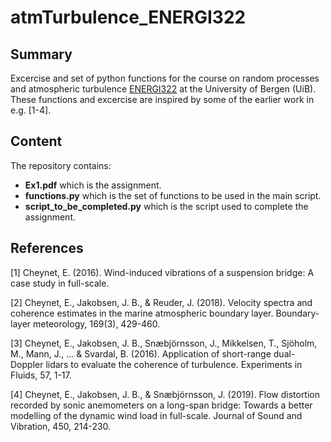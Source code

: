 # atmTurbulence_ENERGI322

## Summary
Excercise and set of python functions for the course on random processes and atmospheric turbulence [ENERGI322](https://www.uib.no/en/course/ENERGI322) at the University of Bergen (UiB). These functions and excercise are inspired by some of the earlier work in e.g. [1-4].

## Content

The repository contains:
- **Ex1.pdf** which is the assignment.
- **functions.py** which is the set of functions to be used in the main script.
- **script_to_be_completed.py** which is the script used to complete the assignment.
  
## References
[1] Cheynet, E. (2016). Wind-induced vibrations of a suspension bridge: A case study in full-scale.

[2] Cheynet, E., Jakobsen, J. B., & Reuder, J. (2018). Velocity spectra and coherence estimates in the marine atmospheric boundary layer. Boundary-layer meteorology, 169(3), 429-460.

[3] Cheynet, E., Jakobsen, J. B., Snæbjörnsson, J., Mikkelsen, T., Sjöholm, M., Mann, J., ... & Svardal, B. (2016). Application of short-range dual-Doppler lidars to evaluate the coherence of turbulence. Experiments in Fluids, 57, 1-17.

[4] Cheynet, E., Jakobsen, J. B., & Snæbjörnsson, J. (2019). Flow distortion recorded by sonic anemometers on a long-span bridge: Towards a better modelling of the dynamic wind load in full-scale. Journal of Sound and Vibration, 450, 214-230.
